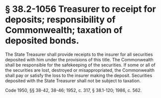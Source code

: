 # § 38.2-1056 Treasurer to receipt for deposits; responsibility of Commonwealth; taxation of deposited bonds.

<p>The State Treasurer shall provide receipts to the insurer for all securities deposited with him under the provisions of this title. The Commonwealth shall be responsible for the safekeeping of the securities. If some or all of the securities are lost, destroyed or misappropriated, the Commonwealth shall pay or satisfy the loss to the insurer making the deposit. Securities deposited with the State Treasurer shall not be subject to taxation.</p><p>Code 1950, §§ 38-42, 38-46; 1952, c. 317, § 38.1-120; 1986, c. 562.</p>